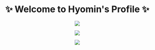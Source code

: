 <h1 align="center">✨ Welcome to Hyomin's Profile ✨</h1>

<p align="center">
  <a href="https://jellyrgb.github.io">
    <img src="https://img.shields.io/badge/-🌸 Visit Portfolio -f9a8d4?style=for-the-badge" />
  </a>
</p>

<p align="center">
  <img src="https://capsule-render.vercel.app/api?type=waving&color=indigo&height=150&section=header&text=Hi%20There!&fontSize=40" />
</p>

<p align="center">
  <img src="https://readme-typing-svg.herokuapp.com?color=EAB308&size=20&center=true&vCenter=true&width=400&lines=Computer+Science+Student;React%2C+Node+Lover;Hardcore+Game+Player" />
</p>
